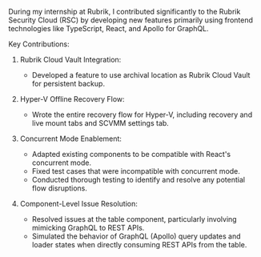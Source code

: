 During my internship at Rubrik, I contributed significantly to the Rubrik Security Cloud (RSC) by developing new features primarily using frontend technologies like TypeScript, React, and Apollo for GraphQL.

Key Contributions:

1. Rubrik Cloud Vault Integration:
   - Developed a feature to use archival location as Rubrik Cloud Vault for persistent backup.

2. Hyper-V Offline Recovery Flow:
   - Wrote the entire recovery flow for Hyper-V, including recovery and live mount tabs and SCVMM settings tab.

3. Concurrent Mode Enablement:
   - Adapted existing components to be compatible with React's concurrent mode.
   - Fixed test cases that were incompatible with concurrent mode.
   - Conducted thorough testing to identify and resolve any potential flow disruptions.

4. Component-Level Issue Resolution:
   - Resolved issues at the table component, particularly involving mimicking GraphQL to REST APIs.
   - Simulated the behavior of GraphQL (Apollo) query updates and loader states when directly consuming REST APIs from the table.